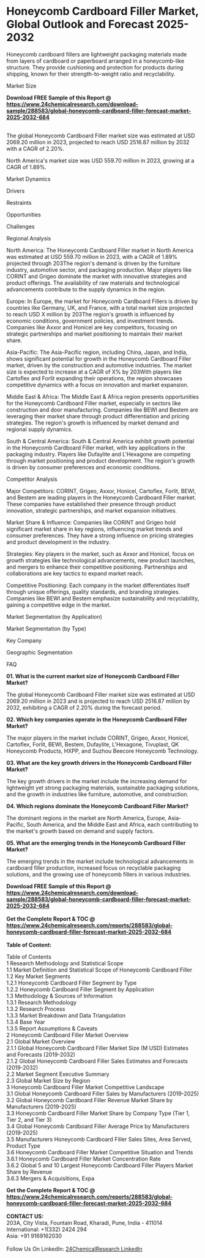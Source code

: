 <h1>Honeycomb Cardboard Filler Market, Global Outlook and Forecast 2025-2032</h1><p>Honeycomb cardboard fillers are lightweight packaging materials made from layers of cardboard or paperboard arranged in a honeycomb-like structure. They provide cushioning and protection for products during shipping, known for their strength-to-weight ratio and recyclability.</p><p>
Market Size</p><p>
</p><div><b>Download FREE Sample of this Report @ 
            <a href="https://www.24chemicalresearch.com/download-sample/288583/global-honeycomb-cardboard-filler-forecast-market-2025-2032-684">
            https://www.24chemicalresearch.com/download-sample/288583/global-honeycomb-cardboard-filler-forecast-market-2025-2032-684</a></b></div><br><p>The global Honeycomb Cardboard Filler market size was estimated at USD 2069.20 million in 2023, projected to reach USD 2516.87 million by 2032 with a CAGR of 2.20%. </p><p>
</p><p>North America's market size was USD 559.70 million in 2023, growing at a CAGR of 1.89%.</p><p>
Market Dynamics</p><p>
Drivers</p><p>
</p><p>
Restraints</p><p>
</p><p>
Opportunities</p><p>
</p><p>
Challenges</p><p>
</p><p>
</p><p>
Regional Analysis</p><p>
</p><p>North America: The Honeycomb Cardboard Filler market in North America was estimated at USD 559.70 million in 2023, with a CAGR of 1.89% projected through 203The region's demand is driven by the furniture industry, automotive sector, and packaging production. Major players like CORINT and Grigeo dominate the market with innovative strategies and product offerings. The availability of raw materials and technological advancements contribute to the supply dynamics in the region.</p><p>
</p><p>Europe: In Europe, the market for Honeycomb Cardboard Fillers is driven by countries like Germany, UK, and France, with a total market size projected to reach USD X million by 203The region's growth is influenced by economic conditions, government policies, and investment trends. Companies like Axxor and Honicel are key competitors, focusing on strategic partnerships and market positioning to maintain their market share.</p><p>
</p><p>Asia-Pacific: The Asia-Pacific region, including China, Japan, and India, shows significant potential for growth in the Honeycomb Cardboard Filler market, driven by the construction and automotive industries. The market size is expected to increase at a CAGR of X% by 203With players like Cartoflex and Forlit expanding their operations, the region showcases competitive dynamics with a focus on innovation and market expansion.</p><p>
</p><p>Middle East &amp; Africa: The Middle East &amp; Africa region presents opportunities for the Honeycomb Cardboard Filler market, especially in sectors like construction and door manufacturing. Companies like BEWI and Bestem are leveraging their market share through product differentiation and pricing strategies. The region's growth is influenced by market demand and regional supply dynamics.</p><p>
</p><p>South &amp; Central America: South &amp; Central America exhibit growth potential in the Honeycomb Cardboard Filler market, with key applications in the packaging industry. Players like Dufaylite and L'Hexagone are competing through market positioning and product development. The region's growth is driven by consumer preferences and economic conditions.</p><p>
Competitor Analysis</p><p>
</p><p>Major Competitors: CORINT, Grigeo, Axxor, Honicel, Cartoflex, Forlit, BEWI, and Bestem are leading players in the Honeycomb Cardboard Filler market. These companies have established their presence through product innovation, strategic partnerships, and market expansion initiatives.</p><p>
</p><p>Market Share &amp; Influence: Companies like CORINT and Grigeo hold significant market share in key regions, influencing market trends and consumer preferences. They have a strong influence on pricing strategies and product development in the industry.</p><p>
</p><p>Strategies: Key players in the market, such as Axxor and Honicel, focus on growth strategies like technological advancements, new product launches, and mergers to enhance their competitive positioning. Partnerships and collaborations are key tactics to expand market reach.</p><p>
</p><p>Competitive Positioning: Each company in the market differentiates itself through unique offerings, quality standards, and branding strategies. Companies like BEWI and Bestem emphasize sustainability and recyclability, gaining a competitive edge in the market.</p><p>
Market Segmentation (by Application)</p><p>
</p><p>
Market Segmentation (by Type)</p><p>
</p><p>
Key Company</p><p>
</p><p>
Geographic Segmentation</p><p>
</p><p>
FAQ </p><p>
<strong>01. What is the current market size of Honeycomb Cardboard Filler Market?</strong></p><p>
</p><p>The global Honeycomb Cardboard Filler market size was estimated at USD 2069.20 million in 2023 and is projected to reach USD 2516.87 million by 2032, exhibiting a CAGR of 2.20% during the forecast period.</p><p>
<strong>02. Which key companies operate in the Honeycomb Cardboard Filler Market?</strong></p><p>
</p><p>The major players in the market include CORINT, Grigeo, Axxor, Honicel, Cartoflex, Forlit, BEWI, Bestem, Dufaylite, L'Hexagone, Tivuplast, QK Honeycomb Products, HXPP, and Suzhou Beecore Honeycomb Technology.</p><p>
<strong>03. What are the key growth drivers in the Honeycomb Cardboard Filler Market?</strong></p><p>
</p><p>The key growth drivers in the market include the increasing demand for lightweight yet strong packaging materials, sustainable packaging solutions, and the growth in industries like furniture, automotive, and construction.</p><p>
<strong>04. Which regions dominate the Honeycomb Cardboard Filler Market?</strong></p><p>
</p><p>The dominant regions in the market are North America, Europe, Asia-Pacific, South America, and the Middle East and Africa, each contributing to the market's growth based on demand and supply factors.</p><p>
<strong>05. What are the emerging trends in the Honeycomb Cardboard Filler Market?</strong></p><p>
</p><p>The emerging trends in the market include technological advancements in cardboard filler production, increased focus on recyclable packaging solutions, and the growing use of honeycomb fillers in various industries.</p><div><b>Download FREE Sample of this Report @ 
            <a href="https://www.24chemicalresearch.com/download-sample/288583/global-honeycomb-cardboard-filler-forecast-market-2025-2032-684">
            https://www.24chemicalresearch.com/download-sample/288583/global-honeycomb-cardboard-filler-forecast-market-2025-2032-684</a></b></div><br><div><b>Get the Complete Report & TOC @ 
            <a href="https://www.24chemicalresearch.com/reports/288583/global-honeycomb-cardboard-filler-forecast-market-2025-2032-684">
            https://www.24chemicalresearch.com/reports/288583/global-honeycomb-cardboard-filler-forecast-market-2025-2032-684</a></b></div><br>
            <b>Table of Content:</b><p>Table of Contents<br />
1 Research Methodology and Statistical Scope<br />
1.1 Market Definition and Statistical Scope of Honeycomb Cardboard Filler<br />
1.2 Key Market Segments<br />
1.2.1 Honeycomb Cardboard Filler Segment by Type<br />
1.2.2 Honeycomb Cardboard Filler Segment by Application<br />
1.3 Methodology & Sources of Information<br />
1.3.1 Research Methodology<br />
1.3.2 Research Process<br />
1.3.3 Market Breakdown and Data Triangulation<br />
1.3.4 Base Year<br />
1.3.5 Report Assumptions & Caveats<br />
2 Honeycomb Cardboard Filler Market Overview<br />
2.1 Global Market Overview<br />
2.1.1 Global Honeycomb Cardboard Filler Market Size (M USD) Estimates and Forecasts (2019-2032)<br />
2.1.2 Global Honeycomb Cardboard Filler Sales Estimates and Forecasts (2019-2032)<br />
2.2 Market Segment Executive Summary<br />
2.3 Global Market Size by Region<br />
3 Honeycomb Cardboard Filler Market Competitive Landscape<br />
3.1 Global Honeycomb Cardboard Filler Sales by Manufacturers (2019-2025)<br />
3.2 Global Honeycomb Cardboard Filler Revenue Market Share by Manufacturers (2019-2025)<br />
3.3 Honeycomb Cardboard Filler Market Share by Company Type (Tier 1, Tier 2, and Tier 3)<br />
3.4 Global Honeycomb Cardboard Filler Average Price by Manufacturers (2019-2025)<br />
3.5 Manufacturers Honeycomb Cardboard Filler Sales Sites, Area Served, Product Type<br />
3.6 Honeycomb Cardboard Filler Market Competitive Situation and Trends<br />
3.6.1 Honeycomb Cardboard Filler Market Concentration Rate<br />
3.6.2 Global 5 and 10 Largest Honeycomb Cardboard Filler Players Market Share by Revenue<br />
3.6.3 Mergers & Acquisitions, Expa</p><div><b>Get the Complete Report & TOC @ 
            <a href="https://www.24chemicalresearch.com/reports/288583/global-honeycomb-cardboard-filler-forecast-market-2025-2032-684">
            https://www.24chemicalresearch.com/reports/288583/global-honeycomb-cardboard-filler-forecast-market-2025-2032-684</a></b></div><br><b>CONTACT US:</b><br>
            203A, City Vista, Fountain Road, Kharadi, Pune, India - 411014<br>
            International: +1(332) 2424 294<br>
            Asia: +91 9169162030 <br><br>
            Follow Us On LinkedIn: <a href="https://www.linkedin.com/company/24chemicalresearch/">24ChemicalResearch LinkedIn</a>